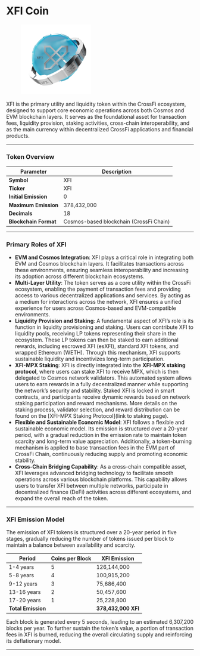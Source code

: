 # XFI Coin



<figure><img src="../.gitbook/assets/02.png" alt="" width="188"><figcaption></figcaption></figure>

XFI is the primary utility and liquidity token within the CrossFi ecosystem, designed to support core economic operations across both Cosmos and EVM blockchain layers. It serves as the foundational asset for transaction fees, liquidity provision, staking activities, cross-chain interoperability, and as the main currency within decentralized CrossFi applications and financial products.

***

### Token Overview

| Parameter             | Description                             |
| --------------------- | --------------------------------------- |
| **Symbol**            | XFI                                     |
| **Ticker**            | XFI                                     |
| **Initial Emission**  | 0                                       |
| **Maximum Emission**  | 378,432,000                             |
| **Decimals**          | 18                                      |
| **Blockchain Format** | Cosmos-based blockchain (CrossFi Chain) |

***

### Primary Roles of XFI

* **EVM and Cosmos Integration**: XFI plays a critical role in integrating both EVM and Cosmos blockchain layers. It facilitates transactions across these environments, ensuring seamless interoperability and increasing its adoption across different blockchain ecosystems.
* **Multi-Layer Utility**: The token serves as a core utility within the CrossFi ecosystem, enabling the payment of transaction fees and providing access to various decentralized applications and services. By acting as a medium for interactions across the network, XFI ensures a unified experience for users across Cosmos-based and EVM-compatible environments.
* **Liquidity Provision and Staking**: A fundamental aspect of XFI’s role is its function in liquidity provisioning and staking. Users can contribute XFI to liquidity pools, receiving LP tokens representing their share in the ecosystem. These LP tokens can then be staked to earn additional rewards, including escrowed XFI (esXFI), standard XFI tokens, and wrapped Ethereum (WETH). Through this mechanism, XFI supports sustainable liquidity and incentivizes long-term participation.
* **XFI-MPX Staking**: XFI is directly integrated into the **XFI-MPX staking protocol**, where users can stake XFI to receive MPX, which is then delegated to Cosmos network validators. This automated system allows users to earn rewards in a fully decentralized manner while supporting the network’s security and stability. Staked XFI is locked in smart contracts, and participants receive dynamic rewards based on network staking participation and reward mechanisms. More details on the staking process, validator selection, and reward distribution can be found on the \[XFI-MPX Staking Protocol]\(link to staking page).
* **Flexible and Sustainable Economic Model**: XFI follows a flexible and sustainable economic model. Its emission is structured over a 20-year period, with a gradual reduction in the emission rate to maintain token scarcity and long-term value appreciation. Additionally, a token-burning mechanism is applied to base transaction fees in the EVM part of CrossFi Chain, continuously reducing supply and promoting economic stability.
* **Cross-Chain Bridging Capability**: As a cross-chain compatible asset, XFI leverages advanced bridging technology to facilitate smooth operations across various blockchain platforms. This capability allows users to transfer XFI between multiple networks, participate in decentralized finance (DeFi) activities across different ecosystems, and expand the overall reach of the token.

***

### XFI Emission Model

The emission of XFI tokens is structured over a 20-year period in five stages, gradually reducing the number of tokens issued per block to maintain a balance between availability and scarcity.

| Period             | Coins per Block | XFI Emission        |
| ------------------ | --------------- | ------------------- |
| 1-4 years          | 5               | 126,144,000         |
| 5-8 years          | 4               | 100,915,200         |
| 9-12 years         | 3               | 75,686,400          |
| 13-16 years        | 2               | 50,457,600          |
| 17-20 years        | 1               | 25,228,800          |
| **Total Emission** |                 | **378,432,000 XFI** |

Each block is generated every 5 seconds, leading to an estimated 6,307,200 blocks per year. To further sustain the token’s value, a portion of transaction fees in XFI is burned, reducing the overall circulating supply and reinforcing its deflationary model.

***
